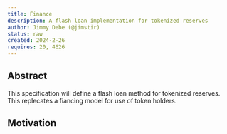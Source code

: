 ```yaml
---
title: Finance
description: A flash loan implementation for tokenized reserves
author: Jimmy Debe (@jimstir)
status: raw
created: 2024-2-26
requires: 20, 4626
---
```


## Abstract

This specification will define a flash loan method for tokenized reserves. 
This replecates a fiancing model for use of token holders.

## Motivation
